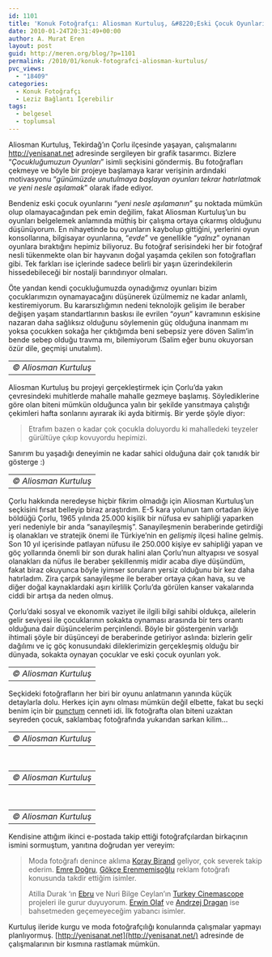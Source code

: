 ```yaml
---
id: 1101
title: 'Konuk Fotoğrafçı: Aliosman Kurtuluş, &#8220;Eski Çocuk Oyunları&#8221;'
date: 2010-01-24T20:31:49+00:00
author: A. Murat Eren
layout: post
guid: http://meren.org/blog/?p=1101
permalink: /2010/01/konuk-fotografci-aliosman-kurtulus/
pvc_views:
  - "18409"
categories:
  - Konuk Fotoğrafçı
  - Leziz Bağlantı İçerebilir
tags:
  - belgesel
  - toplumsal
---
```

Aliosman Kurtuluş, Tekirdağ&#8217;ın Çorlu ilçesinde yaşayan, çalışmalarını <http://yenisanat.net> adresinde sergileyen bir grafik tasarımcı. Bizlere &#8220;_Çocukluğumuzun Oyunları_&#8221; isimli seçkisini göndermiş. Bu fotoğrafları çekmeye ve böyle bir projeye başlamaya karar verişinin ardındaki motivasyonu &#8220;_günümüzde unutulmaya başlayan oyunları tekrar hatırlatmak ve yeni nesle aşılamak_&#8221; olarak ifade ediyor.

Bendeniz eski çocuk oyunlarını &#8220;_yeni nesle aşılamanın_&#8221; şu noktada mümkün olup olamayacağından pek emin değilim, fakat Aliosman Kurtuluş&#8217;un bu oyunları belgelemek anlamında müthiş bir çalışma ortaya çıkarmış olduğunu düşünüyorum. En nihayetinde bu oyunların kaybolup gittiğini, yerlerini oyun konsollarına, bilgisayar oyunlarına, &#8220;_evde_&#8221; ve genellikle &#8220;_yalnız_&#8221; oynanan oyunlara bıraktığını hepimiz biliyoruz. Bu fotoğraf serisindeki her bir fotoğraf nesli tükenmekte olan bir hayvanın doğal yaşamda çekilen son fotoğrafları gibi. Tek farkları ise içlerinde sadece belirli bir yaşın üzerindekilerin hissedebileceği bir nostalji barındırıyor olmaları.

Öte yandan kendi çocukluğumuzda oynadığımız oyunları bizim çocuklarımızın oynamayacağını düşünerek üzülmemiz ne kadar anlamlı, kestiremiyorum. Bu kararsızlığımın nedeni teknolojik gelişim ile beraber değişen yaşam standartlarının baskısı ile evrilen &#8220;_oyun_&#8221; kavramının eskisine nazaran daha sağlıksız olduğunu söylemenin güç olduğuna inanmam mı yoksa çocukken sokağa her çıktığımda beni sebepsiz yere döven Salim&#8217;in bende sebep olduğu travma mı, bilemiyorum (Salim eğer bunu okuyorsan özür dile, geçmişi unutalım).

<table border="0" width="100%">
  <tr>
    <td align="center">
      <img src="http://lh6.ggpht.com/_x7Afx6WcB1c/S1uDUBB6WaI/AAAAAAAAHvQ/7nLIHF4-JGE/s1600/002.jpg" alt="" /><br /> <em>© Aliosman Kurtuluş</em>
    </td>
  </tr>
</table>

Aliosman Kurtuluş bu projeyi gerçekleştirmek için Çorlu&#8217;da yakın çevresindeki muhitlerde mahalle mahalle gezmeye başlamış. Söylediklerine göre olan biteni mümkün olduğunca yalın bir şekilde yansıtmaya çalıştığı çekimleri hafta sonlarını ayırarak iki ayda bitirmiş. Bir yerde şöyle diyor:

> Etrafım bazen o kadar çok çocukla doluyordu ki mahalledeki teyzeler gürültüye çıkıp kovuyordu hepimizi.

Sanırım bu yaşadığı deneyimin ne kadar sahici olduğuna dair çok tanıdık bir gösterge :)

<table border="0" width="100%">
  <tr>
    <td align="center">
      <img src="http://lh4.ggpht.com/_x7Afx6WcB1c/S1uDUst65nI/AAAAAAAAHvY/7laPOSRB5-o/s1600/004.jpg" alt="" /><br /> <em>© Aliosman Kurtuluş</em>
    </td>
  </tr>
</table>

Çorlu hakkında neredeyse hiçbir fikrim olmadığı için Aliosman Kurtuluş&#8217;un seçkisini fırsat belleyip biraz araştırdım. E-5 kara yolunun tam ortadan ikiye böldüğü Çorlu, 1965 yılında 25.000 kişilik bir nüfusa ev sahipliği yaparken yeri nedeniyle bir anda &#8220;sanayileşmiş&#8221;. Sanayileşmenin beraberinde getirdiği iş olanakları ve stratejik önemi ile Türkiye&#8217;nin en _gelişmiş_ ilçesi haline gelmiş. Son 10 yıl içerisinde patlayan nüfusu ile 250.000 kişiye ev sahipliği yapan ve göç yollarında önemli bir son durak halini alan Çorlu&#8217;nun altyapısı ve sosyal olanakları da nüfus ile beraber şekillenmiş midir acaba diye düşündüm, fakat biraz okuyunca böyle iyimser soruların yersiz olduğunu bir kez daha hatırladım. Zira çarpık sanayileşme ile beraber ortaya çıkan hava, su ve diğer doğal kaynaklardaki aşırı kirlilik Çorlu&#8217;da görülen kanser vakalarında ciddi bir artışa da neden olmuş.

Çorlu&#8217;daki sosyal ve ekonomik vaziyet ile ilgili bilgi sahibi oldukça, ailelerin gelir seviyesi ile çocuklarının sokakta oynaması arasında bir ters orantı olduğuna dair düşüncelerim perçinlendi. Böyle bir göstergenin varlığı ihtimali şöyle bir düşünceyi de beraberinde getiriyor aslında: bizlerin gelir dağılımı ve iç göç konusundaki dileklerimizin gerçekleşmiş olduğu bir dünyada, sokakta oynayan çocuklar ve eski çocuk oyunları yok.

<table border="0" width="100%">
  <tr>
    <td align="center">
      <img src="http://lh4.ggpht.com/_x7Afx6WcB1c/S1uDaq6C-8I/AAAAAAAAHvg/tdc5tJ2U9B4/s1600/006.jpg" alt="" /><br /> <em>© Aliosman Kurtuluş</em>
    </td>
  </tr>
</table>

Seçkideki fotoğrafların her biri bir oyunu anlatmanın yanında küçük detaylarla dolu. Herkes için aynı olması mümkün değil elbette, fakat bu seçki benim için bir [punctum](http://meren.org/blog/2006/10/roland-barthes-punctum-studium/) cenneti idi. İlk fotoğrafta olan biteni uzaktan seyreden çocuk, saklambaç fotoğrafında yukarıdan sarkan kilim&#8230;

<table border="0" width="100%">
  <tr>
    <td align="center">
      <img src="http://lh6.ggpht.com/_x7Afx6WcB1c/S1uDaoN8YZI/AAAAAAAAHvk/TtdFlBWZTbQ/s1600/007.jpg" alt="" /><br /> <em>© Aliosman Kurtuluş</em>
    </td>
  </tr>
</table>

<br class="blank" />

<table border="0" width="100%">
  <tr>
    <td align="center">
      <img src="http://lh3.ggpht.com/_x7Afx6WcB1c/S1uDbb2KfiI/AAAAAAAAHvs/1qwUg3T9Blc/s1600/009.jpg" alt="" /><br /> <em>© Aliosman Kurtuluş</em>
    </td>
  </tr>
</table>

<br class="blank" />

<table border="0" width="100%">
  <tr>
    <td align="center">
      <img src="http://lh4.ggpht.com/_x7Afx6WcB1c/S1uDheRbYrI/AAAAAAAAHv8/zr9JWxctG3g/s1600/014.jpg" alt="" /><br /> <em>© Aliosman Kurtuluş</em>
    </td>
  </tr>
</table>

Kendisine attığım ikinci e-postada takip ettiği fotoğrafçılardan birkaçının ismini sormuştum, yanıtına doğrudan yer vereyim:

> Moda fotoğrafı denince aklıma <a href="http://www.koraybirand.co.uk/" target="_blank">Koray Birand</a> geliyor, çok severek takip ederim. <a href="http://emredogru.com/" target="_blank">Emre Doğru</a>, <a href="http://www.erenmemisoglu.com/" target="_blank">Gökçe Erenmemişoğlu</a> reklam fotoğrafı konusunda takdir ettiğim isimler.
> 
> Atilla Durak &#8216;ın <a href="http://www.ebruproject.com/gallery/" target="_blank">Ebru</a> ve Nuri Bilge Ceylan&#8217;ın <a href="http://www.nuribilgeceylan.com/photography/turkeycinemascope1.php?sid=1" target="_blank">Turkey Cinemascope</a> projeleri ile gurur duyuyorum. <a href="http://www.erwinolaf.com/" target="_blank">Erwin Olaf</a> ve <a href="http://andrzejdragan.com/" target="_blank">Andrzej Dragan</a> ise bahsetmeden geçemeyeceğim yabancı isimler.

Kurtuluş ileride kurgu ve moda fotoğrafçılığı konularında çalışmalar yapmayı planlıyormuş. [http://yenisanat.net](http://yenisanat.net/) adresinde de çalışmalarının bir kısmına rastlamak mümkün.